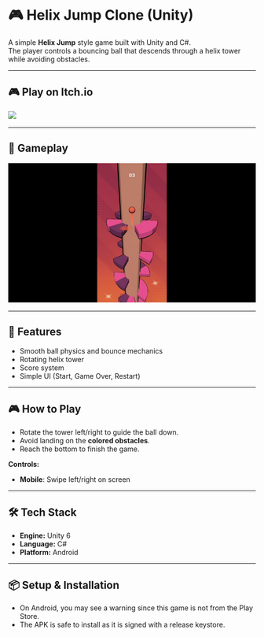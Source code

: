 # 🎮 Helix Jump Clone (Unity)

A simple **Helix Jump** style game built with Unity and C#.  
The player controls a bouncing ball that descends through a helix tower while avoiding obstacles.

---

## 🎮 Play on Itch.io

<a href="https://aether07.itch.io/">
  <img src="https://static.itch.io/images/app-icon.png" width="42" />
</a>

---

## 📸 Gameplay
![Helix Jump Demo](Media/HelixJumpGIF.gif)  

---

## 🚀 Features
- Smooth ball physics and bounce mechanics  
- Rotating helix tower  
- Score system  
- Simple UI (Start, Game Over, Restart)  

---

## 🎮 How to Play
- Rotate the tower left/right to guide the ball down.  
- Avoid landing on the **colored obstacles**.  
- Reach the bottom to finish the game.  

**Controls:**    
- **Mobile**: Swipe left/right on screen  

---

## 🛠️ Tech Stack
- **Engine:** Unity 6  
- **Language:** C#  
- **Platform:** Android  

---

## 📦 Setup & Installation
- On Android, you may see a warning since this game is not from the Play Store.
- The APK is safe to install as it is signed with a release keystore.
